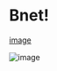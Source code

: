 # Bnet!

[image](https://user-images.githubusercontent.com/56988226/171324038-285b4c74-a9a1-4c9c-9b35-7151f05020ab.png)

![image](https://user-images.githubusercontent.com/56988226/171324150-03f9df64-65a1-4cc6-919c-958bdc9c14eb.png)
